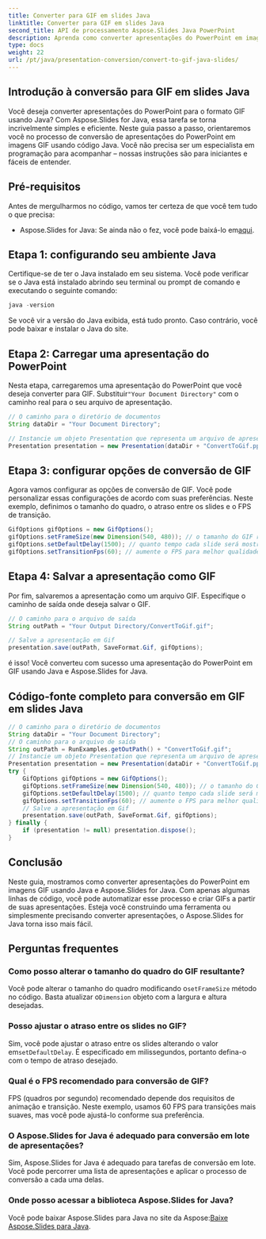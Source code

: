 ```yaml
---
title: Converter para GIF em slides Java
linktitle: Converter para GIF em slides Java
second_title: API de processamento Aspose.Slides Java PowerPoint
description: Aprenda como converter apresentações do PowerPoint em imagens GIF em Java com Aspose.Slides. Guia passo a passo fácil para conversão perfeita.
type: docs
weight: 22
url: /pt/java/presentation-conversion/convert-to-gif-java-slides/
---
```


## Introdução à conversão para GIF em slides Java

Você deseja converter apresentações do PowerPoint para o formato GIF usando Java? Com Aspose.Slides for Java, essa tarefa se torna incrivelmente simples e eficiente. Neste guia passo a passo, orientaremos você no processo de conversão de apresentações do PowerPoint em imagens GIF usando código Java. Você não precisa ser um especialista em programação para acompanhar – nossas instruções são para iniciantes e fáceis de entender.

## Pré-requisitos

Antes de mergulharmos no código, vamos ter certeza de que você tem tudo o que precisa:

-  Aspose.Slides for Java: Se ainda não o fez, você pode baixá-lo em[aqui](https://releases.aspose.com/slides/java/).

## Etapa 1: configurando seu ambiente Java

Certifique-se de ter o Java instalado em seu sistema. Você pode verificar se o Java está instalado abrindo seu terminal ou prompt de comando e executando o seguinte comando:

```java
java -version
```

Se você vir a versão do Java exibida, está tudo pronto. Caso contrário, você pode baixar e instalar o Java do site.

## Etapa 2: Carregar uma apresentação do PowerPoint

 Nesta etapa, carregaremos uma apresentação do PowerPoint que você deseja converter para GIF. Substituir`"Your Document Directory"` com o caminho real para o seu arquivo de apresentação.

```java
// O caminho para o diretório de documentos
String dataDir = "Your Document Directory";

// Instancie um objeto Presentation que representa um arquivo de apresentação
Presentation presentation = new Presentation(dataDir + "ConvertToGif.pptx");
```

## Etapa 3: configurar opções de conversão de GIF

Agora vamos configurar as opções de conversão de GIF. Você pode personalizar essas configurações de acordo com suas preferências. Neste exemplo, definimos o tamanho do quadro, o atraso entre os slides e o FPS de transição.

```java
GifOptions gifOptions = new GifOptions();
gifOptions.setFrameSize(new Dimension(540, 480)); // o tamanho do GIF resultante
gifOptions.setDefaultDelay(1500); // quanto tempo cada slide será mostrado até que seja alterado para o próximo
gifOptions.setTransitionFps(60); // aumente o FPS para melhor qualidade de animação de transição
```

## Etapa 4: Salvar a apresentação como GIF

Por fim, salvaremos a apresentação como um arquivo GIF. Especifique o caminho de saída onde deseja salvar o GIF.

```java
// O caminho para o arquivo de saída
String outPath = "Your Output Directory/ConvertToGif.gif";

// Salve a apresentação em Gif
presentation.save(outPath, SaveFormat.Gif, gifOptions);
```

é isso! Você converteu com sucesso uma apresentação do PowerPoint em GIF usando Java e Aspose.Slides for Java.

## Código-fonte completo para conversão em GIF em slides Java

```java
// O caminho para o diretório de documentos
String dataDir = "Your Document Directory";
// O caminho para o arquivo de saída
String outPath = RunExamples.getOutPath() + "ConvertToGif.gif";
// Instancie um objeto Presentation que representa um arquivo de apresentação
Presentation presentation = new Presentation(dataDir + "ConvertToGif.pptx");
try {
	GifOptions gifOptions = new GifOptions();
	gifOptions.setFrameSize(new Dimension(540, 480)); // o tamanho do GIF resultante
	gifOptions.setDefaultDelay(1500); // quanto tempo cada slide será mostrado até que seja alterado para o próximo
	gifOptions.setTransitionFps(60); // aumente o FPS para melhor qualidade de animação de transição
	// Salve a apresentação em Gif
	presentation.save(outPath, SaveFormat.Gif, gifOptions);
} finally {
	if (presentation != null) presentation.dispose();
}
```

## Conclusão

Neste guia, mostramos como converter apresentações do PowerPoint em imagens GIF usando Java e Aspose.Slides for Java. Com apenas algumas linhas de código, você pode automatizar esse processo e criar GIFs a partir de suas apresentações. Esteja você construindo uma ferramenta ou simplesmente precisando converter apresentações, o Aspose.Slides for Java torna isso mais fácil.

## Perguntas frequentes

### Como posso alterar o tamanho do quadro do GIF resultante?

 Você pode alterar o tamanho do quadro modificando o`setFrameSize` método no código. Basta atualizar o`Dimension` objeto com a largura e altura desejadas.

### Posso ajustar o atraso entre os slides no GIF?

 Sim, você pode ajustar o atraso entre os slides alterando o valor em`setDefaultDelay`. É especificado em milissegundos, portanto defina-o com o tempo de atraso desejado.

### Qual é o FPS recomendado para conversão de GIF?

FPS (quadros por segundo) recomendado depende dos requisitos de animação e transição. Neste exemplo, usamos 60 FPS para transições mais suaves, mas você pode ajustá-lo conforme sua preferência.

### O Aspose.Slides for Java é adequado para conversão em lote de apresentações?

Sim, Aspose.Slides for Java é adequado para tarefas de conversão em lote. Você pode percorrer uma lista de apresentações e aplicar o processo de conversão a cada uma delas.

### Onde posso acessar a biblioteca Aspose.Slides for Java?

 Você pode baixar Aspose.Slides para Java no site da Aspose:[Baixe Aspose.Slides para Java](https://releases.aspose.com/slides/java/).